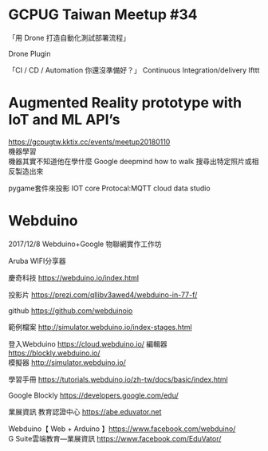 # GCPUG Taiwan Meetup #34

「用 Drone 打造自動化測試部署流程」

Drone
Plugin

「CI / CD / Automation 你還沒準備好？」
Continuous Integration/delivery
Ifttt



# Augmented Reality prototype with IoT and ML API’s 
https://gcpugtw.kktix.cc/events/meetup20180110  
機器學習  
機器其實不知道他在學什麼
Google deepmind how to walk
搜尋出特定照片或相反製造出來

pygame套件來投影
IOT core  Protocal:MQTT
cloud data studio



# Webduino
2017/12/8 Webduino+Google 物聯網實作工作坊  
  
Aruba WIFI分享器
    
慶奇科技 https://webduino.io/index.html  
  
投影片 https://prezi.com/qllibv3awed4/webduino-in-77-f/  
  
github https://github.com/webduinoio  
  
範例檔案  http://simulator.webduino.io/index-stages.html  
  
登入Webduino  https://cloud.webduino.io/
編輯器  https://blockly.webduino.io/  
模擬器  http://simulator.webduino.io/  
  
學習手冊  https://tutorials.webduino.io/zh-tw/docs/basic/index.html  

Google Blockly  https://developers.google.com/edu/  
  
業展資訊 教育認證中心 https://abe.eduvator.net  
  
Webduino【 Web + Arduino 】https://www.facebook.com/webduino/  
G Suite雲端教育—業展資訊  https://www.facebook.com/EduVator/  